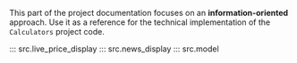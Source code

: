 This part of the project documentation focuses on
an **information-oriented** approach. Use it as a
reference for the technical implementation of the
`Calculators` project code.

::: src.live_price_display
::: src.news_display
::: src.model